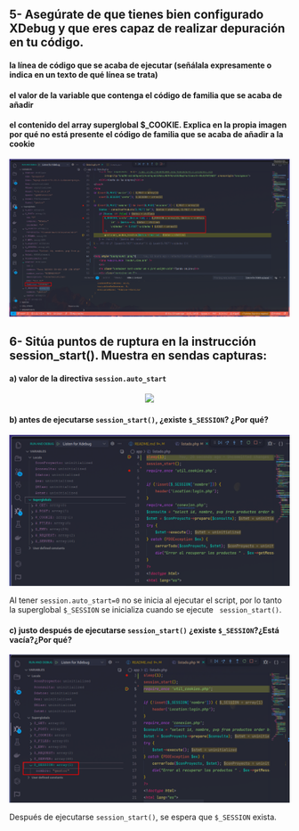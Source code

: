 ## 5- Asegúrate de que tienes bien configurado XDebug y que eres capaz de realizar depuración en tu código.


#### la línea de código que se acaba de ejecutar (señálala expresamente o indica en un texto de qué línea se trata)

#### el valor de la variable que contenga el código de familia que se acaba de añadir

#### el contenido del array superglobal $_COOKIE. Explica en la propia imagen por qué no está presente el código de familia que se acaba de añadir a la cookie

<div align='center'><img src='./.assets/20240131011531.png'/></div>

## 6- Sitúa puntos de ruptura en la instrucción session_start(). Muestra en sendas capturas:

#### a) valor de la directiva `session.auto_start`

<div align='center'><img src='./.assets/20240131164627.png'/></div>

#### b) antes de ejecutarse `session_start()`, ¿existe `$_SESSION`? ¿Por qué?

<div align='center'><img src='./.assets/20240131170414.png'/></div>

Al tener `session.auto_start=0` no se inicia al ejecutar el script, por lo tanto la superglobal `$_SESSION` se inicializa cuando se ejecute ` session_start()`.
#### c) justo después de ejecutarse `session_start()` ¿existe `$_SESSION`?¿Está vacía?¿Por qué?

<div align='center'><img src='./.assets/20240131170445.png'/></div>

Después de ejecutarse `session_start()`, se espera que `$_SESSION` exista.